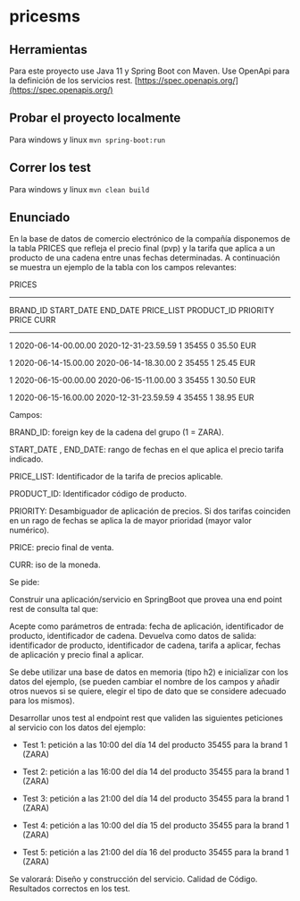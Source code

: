 # pricesms

## Herramientas

Para este proyecto use Java 11 y Spring Boot con Maven. 
Use OpenApi para la definición de los servicios rest. [https://spec.openapis.org/](https://spec.openapis.org/)

## Probar el proyecto localmente

Para windows y linux `mvn spring-boot:run`

## Correr los test

Para windows y linux `mvn clean build`

## Enunciado

En la base de datos de comercio electrónico de la compañía disponemos de la tabla PRICES que refleja el precio final (pvp) y la tarifa que aplica a un producto de una cadena entre unas fechas determinadas. A continuación se muestra un ejemplo de la tabla con los campos relevantes:


PRICES

-------


BRAND_ID         START_DATE                                    END_DATE                        PRICE_LIST                   PRODUCT_ID  PRIORITY                 PRICE           CURR

------------------------------------------------------------------------------------------------------------------------------------------------------------------------------------------------------------------------------------------

1         2020-06-14-00.00.00                        2020-12-31-23.59.59                        1                        35455                0                        35.50            EUR

1         2020-06-14-15.00.00                        2020-06-14-18.30.00                        2                        35455                1                        25.45            EUR

1         2020-06-15-00.00.00                        2020-06-15-11.00.00                        3                        35455                1                        30.50            EUR

1         2020-06-15-16.00.00                        2020-12-31-23.59.59                        4                        35455                1                        38.95            EUR

 

Campos: 

BRAND_ID: foreign key de la cadena del grupo (1 = ZARA).

START_DATE , END_DATE: rango de fechas en el que aplica el precio tarifa indicado.

PRICE_LIST: Identificador de la tarifa de precios aplicable.

PRODUCT_ID: Identificador código de producto.

PRIORITY: Desambiguador de aplicación de precios. Si dos tarifas coinciden en un rago de fechas se aplica la de mayor prioridad (mayor valor numérico).

PRICE: precio final de venta.

CURR: iso de la moneda.

 

Se pide:

Construir una aplicación/servicio en SpringBoot que provea una end point rest de consulta  tal que:
 
Acepte como parámetros de entrada: fecha de aplicación, identificador de producto, identificador de cadena.
Devuelva como datos de salida: identificador de producto, identificador de cadena, tarifa a aplicar, fechas de aplicación y precio final a aplicar.

Se debe utilizar una base de datos en memoria (tipo h2) e inicializar con los datos del ejemplo, (se pueden cambiar el nombre de los campos y añadir otros nuevos si se quiere, elegir el tipo de dato que se considere adecuado para los mismos).

Desarrollar unos test al endpoint rest que  validen las siguientes peticiones al servicio con los datos del ejemplo:

                                                                                       

- Test 1: petición a las 10:00 del día 14 del producto 35455   para la brand 1 (ZARA)

- Test 2: petición a las 16:00 del día 14 del producto 35455   para la brand 1 (ZARA)

- Test 3: petición a las 21:00 del día 14 del producto 35455   para la brand 1 (ZARA)

- Test 4: petición a las 10:00 del día 15 del producto 35455   para la brand 1 (ZARA)

- Test 5: petición a las 21:00 del día 16 del producto 35455   para la brand 1 (ZARA)
 

Se valorará:
    Diseño y construcción del servicio.
    Calidad de Código.
    Resultados correctos en los test.
